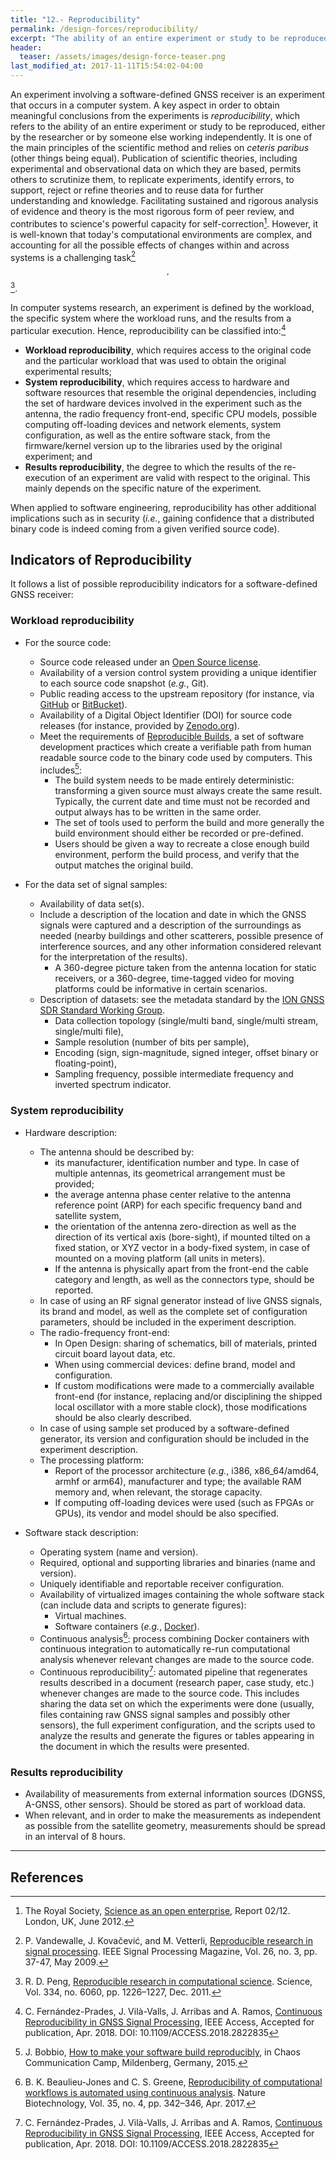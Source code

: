 ```yaml
---
title: "12.- Reproducibility"
permalink: /design-forces/reproducibility/
excerpt: "The ability of an entire experiment or study to be reproduced, either by the researcher or by someone else working independently."
header:
  teaser: /assets/images/design-force-teaser.png
last_modified_at: 2017-11-11T15:54:02-04:00
---
```



An experiment involving a software-defined GNSS receiver is an experiment that occurs in a computer system.  A key aspect in order to obtain meaningful conclusions from the experiments is _reproducibility_, which refers to the ability of an entire experiment or study to be reproduced, either by the researcher or by someone else working independently. It is one of the main principles of the scientific method and relies on _ceteris paribus_ (other things being equal). Publication of scientific theories, including experimental and observational data on which they are based, permits others to scrutinize them, to replicate experiments, identify errors, to support, reject or refine theories and to reuse data for further understanding and knowledge. Facilitating sustained and rigorous analysis of evidence and theory is the most rigorous form of peer review, and contributes to science's powerful capacity for self-correction[^Royal12]. However, it is well-known that today's computational environments are complex, and accounting for all the possible effects of changes within and across systems is a challenging task[^Vandewalle09]$$ ^{,} $$[^Peng11].

In computer systems research, an experiment is defined by the workload, the specific system where the workload runs, and the results from a particular execution. Hence, reproducibility can be classified into:[^Fernandez18]

  * **Workload reproducibility**, which requires access to the original code and the particular workload that was used to obtain the original experimental results;
  * **System reproducibility**, which requires access to hardware and software resources that resemble the original dependencies, including the set of hardware devices involved in the experiment such as the antenna, the radio frequency front-end, specific CPU models, possible computing off-loading devices and network elements, system configuration, as well as the entire software stack, from the firmware/kernel version up to the libraries used by the original experiment; and
  * **Results reproducibility**, the degree to which the results of the re-execution of an experiment are valid with respect to the original. This mainly depends on the specific nature of the experiment.

When applied to software engineering, reproducibility has other additional implications such as in security (_i.e._, gaining confidence that a distributed binary code is indeed coming from a given verified source code).


## Indicators of Reproducibility

It follows a list of possible reproducibility indicators for a software-defined GNSS receiver:

### Workload reproducibility

* For the source code:
  * Source code released under an [Open Source license](https://opensource.org/licenses).
  * Availability of a version control system providing a unique identifier to each source code snapshot (_e.g._, Git).
  * Public reading access to the upstream repository (for instance, via [GitHub](https://github.com) or [BitBucket](https://bitbucket.com)).
  * Availability of a Digital Object Identifier (DOI) for source code releases (for instance, provided by [Zenodo.org](https://zenodo.org/)).
  * Meet the requirements of [Reproducible Builds](https://reproducible-builds.org), a set of software development practices which create a verifiable path from human readable source code to the binary code used by computers. This includes[^Bobbio15]:
    - The build system needs to be made entirely deterministic: transforming a given source must always create the same result. Typically, the current date and time must not be recorded and output always has to be written in the same order.
    - The set of tools used to perform the build and more generally the build environment should either be recorded or pre-defined.
    - Users should be given a way to recreate a close enough build environment, perform the build process, and verify that the output matches the original build.


* For the data set of signal samples:
  * Availability of data set(s).
  * Include a description of the location and date in which the GNSS signals were captured and a description of the surroundings as needed (nearby buildings and other scatterers, possible presence of interference sources, and any other information considered relevant for the interpretation of the results).
    * A 360-degree picture taken from the antenna location for static receivers, or a 360-degree, time-tagged video for moving platforms could be informative in certain scenarios.
  * Description of datasets: see the metadata standard by the [ION GNSS SDR Standard Working Group](https://github.com/IonMetadataWorkingGroup).
    * Data collection topology (single/multi band, single/multi stream, single/multi file),
    * Sample resolution (number of bits per sample),
    * Encoding (sign, sign-magnitude, signed integer, offset binary or floating-point),
    * Sampling frequency, possible intermediate frequency and inverted spectrum indicator.

### System reproducibility

* Hardware description:
  * The antenna should be described by:
     * its manufacturer, identification number and type. In case of multiple antennas, its geometrical arrangement must be provided;
     * the average antenna phase center relative to the antenna reference point (ARP) for each specific frequency band and satellite system,
     * the orientation of the antenna zero-direction as well as the direction of its vertical axis (bore-sight), if mounted tilted on a fixed station, or XYZ vector in a body-fixed system, in case of mounted on a moving platform (all units in meters).
     * If the antenna is physically apart from the front-end the cable category and length, as well as the connectors type, should be reported.
  * In case of using an RF signal generator instead of live GNSS signals, its brand and model, as well as the complete set of configuration parameters, should be included in the experiment description.     
  * The radio-frequency front-end:
    * In Open Design: sharing of schematics, bill of materials, printed circuit board layout data, etc.
    * When using commercial devices: define brand, model and configuration.
    * If custom modifications were made to a commercially available front-end (for instance, replacing and/or disciplining the shipped local oscillator with a more stable clock), those modifications should be also clearly described.
  * In case of using sample set produced by a software-defined generator, its version and configuration should be included in the experiment description.
  * The processing platform:
     * Report of the processor architecture (_e.g._, i386, x86_64/amd64, armhf or arm64), manufacturer and type; the available RAM memory and, when relevant, the storage capacity.
     * If computing off-loading devices were used (such as FPGAs or GPUs), its vendor and model should be also specified.

* Software stack description:
  * Operating system (name and version).
  * Required, optional and supporting libraries and binaries (name and version).
  * Uniquely identifiable and reportable receiver configuration.
  * Availability of virtualized images containing the whole software stack (can include data and scripts to generate figures):
    * Virtual machines.
    * Software containers (_e.g._, [Docker](https://www.docker.com/)).
  * Continuous analysis[^Beaulieu17]: process combining Docker containers with continuous integration to automatically re-run computational analysis whenever relevant changes are made to the source code.
  * Continuous reproducibility[^Fernandez18]: automated pipeline that regenerates results described in a document (research paper, case study, etc.) whenever changes are made to the source code. This includes sharing the data set on which the experiments were done (usually, files containing raw GNSS signal samples and possibly other sensors), the full experiment configuration, and the scripts used to analyze the results and generate the figures or tables appearing in the document in which the results were presented.

### Results reproducibility

* Availability of measurements from external information sources (DGNSS, A-GNSS, other sensors). Should be stored as part of workload data.
* When relevant, and in order to make the measurements as independent as possible from the satellite geometry, measurements should be spread in an interval of 8 hours.



-------



## References

[^Bobbio15]: J. Bobbio, [How to make your software build reproducibly](https://reproducible.alioth.debian.org/presentations/2015-08-13-CCCamp15.pdf), in Chaos Communication Camp, Mildenberg, Germany, 2015.

[^Royal12]: The Royal Society, [Science as an open enterprise](https://royalsociety.org/topics-policy/projects/science-public-enterprise/report/), Report 02/12. London, UK, June 2012.

[^Vandewalle09]:P. Vandewalle, J. Kova&#x010D;evi‌&#263;, and M. Vetterli, [Reproducible research in signal processing](http://ieeexplore.ieee.org/document/4815541/). IEEE Signal Processing Magazine, Vol. 26, no. 3, pp. 37-47, May 2009.

[^Peng11]: R. D. Peng, [Reproducible research in computational science](https://moodle.epfl.ch/pluginfile.php/1479581/mod_folder/content/0/Reproducible_Research_in_Computational_Science-Science-2011-Peng.pdf). Science, Vol. 334, no. 6060, pp. 1226–1227, Dec. 2011.

[^Beaulieu17]: B. K. Beaulieu-Jones and C. S. Greene, [Reproducibility of computational workflows is automated using continuous analysis](https://www.biorxiv.org/content/early/2016/08/11/056473). Nature Biotechnology, Vol. 35, no. 4, pp. 342–346, Apr. 2017.

[^Fernandez18]: C. Fern&aacute;ndez-Prades, J. Vil&agrave;-Valls, J. Arribas and A. Ramos, [Continuous Reproducibility in GNSS Signal Processing](http://ieeexplore.ieee.org/document/8331069/), IEEE Access, Accepted for publication, Apr. 2018. DOI: 10.1109/ACCESS.2018.2822835
